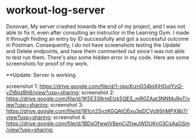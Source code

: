 # workout-log-server

Donovan, 
My server crashed towards the end of my project, and I was not able to fix it, even after consulting an instructor in the Learning Gym. I made it through finding an entry by ID successfully and got a successful outcome in Postman. Consequently, I do not have screenshots testing the Update and Delete endpoints, and have them commented out since I was not able to test run them. There's also some hidden error in my code. Here are some screenshots for proof of my work.

**Update: Server is working.

screenshot 1: https://drive.google.com/file/d/1-opuXrzn034lqXjHGoIYzQ-vZt6pzBh6/view?usp=sharing;
screenshot 2: https://drive.google.com/file/d/1K5E339rmEIzk5QES_mR0ZAat3NNMuRpT/view?usp=sharing;
screenshot 3: https://drive.google.com/file/d/181cn2SyzKGQAtOExu3pDCVq9ShMPX8b7/view?usp=sharing;
screenshot 4: https://drive.google.com/file/d/1BDsOfwwlV8enCjZhwJWDUKn03CsAaGSm/view?usp=sharing;

